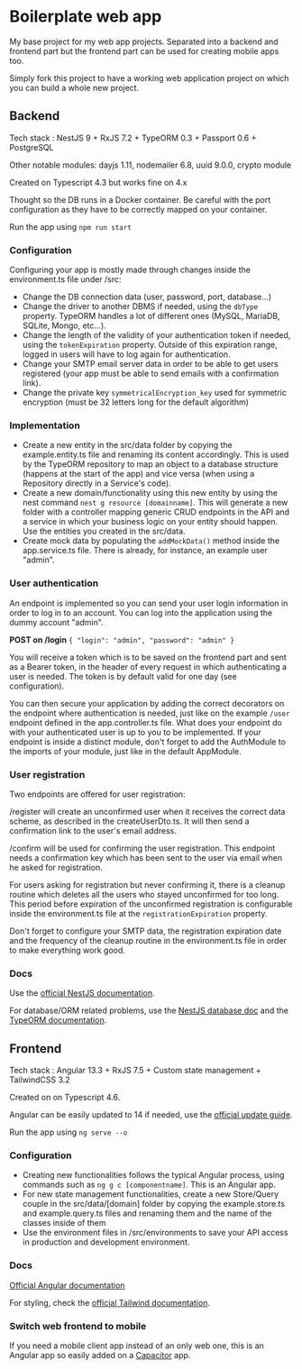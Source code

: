 # Boilerplate web app

My base project for my web app projects. Separated into a backend and frontend part but the frontend part can be used for creating mobile apps too.

Simply fork this project to have a working web application project on which you can build a whole new project.

## Backend

Tech stack : NestJS 9 + RxJS 7.2 + TypeORM 0.3 + Passport 0.6 + PostgreSQL

Other notable modules: dayjs 1.11, nodemailer 6.8, uuid 9.0.0, crypto module

Created on Typescript 4.3 but works fine on 4.x

Thought so the DB runs in a Docker container. Be careful with the port configuration as they have to be correctly mapped on your container.

Run the app using `npm run start`

### Configuration

Configuring your app is mostly made through changes inside the environment.ts file under /src:

- Change the DB connection data (user, password, port, database...)
- Change the driver to another DBMS if needed, using the `dbType` property. TypeORM handles a lot of different ones (MySQL, MariaDB, SQLite, Mongo, etc...).
- Change the length of the validity of your authentication token if needed, using the `tokenExpiration` property. Outside of this expiration range, logged in users will have to log again for authentication.
- Change your SMTP email server data in order to be able to get users registered (your app must be able to send emails with a confirmation link).
- Change the private key `symmetricalEncryption_key` used for symmetric encryption (must be 32 letters long for the default algorithm)

### Implementation

- Create a new entity in the src/data folder by copying the example.entity.ts file and renaming its content accordingly. This is used by the TypeORM repository to map an object to a database structure (happens at the start of the app) and vice versa (when using a Repository directly in a Service's code).
- Create a new domain/functionality using this new entity by using the nest command `nest g resource [domainname]`. This will generate a new folder with a controller mapping generic CRUD endpoints in the API and a service in which your business logic on your entity should happen. Use the entities you created in the src/data.
- Create mock data by populating the `addMockData()` method inside the app.service.ts file. There is already, for instance, an example user "admin".

### User authentication

An endpoint is implemented so you can send your user login information in order to log in to an account. You can log into the application using the dummy account "admin".

**POST on /login**
`{
  "login": "admin",
  "password": "admin"
}`

You will receive a token which is to be saved on the frontend part and sent as a Bearer token, in the header of every request in which authenticating a user is needed. The token is by default valid for one day (see configuration).

You can then secure your application by adding the correct decorators on the endpoint where authentication is needed, just like on the example `/user` endpoint defined in the app.controller.ts file. What does your endpoint do with your authenticated user is up to you to be implemented. If your endpoint is inside a distinct module, don't forget to add the AuthModule to the imports of your module, just like in the default AppModule.

### User registration

Two endpoints are offered for user registration:

/register will create an unconfirmed user when it receives the correct data scheme, as described in the createUserDto.ts. It will then send a confirmation link to the user's email address.

/confirm will be used for confirming the user registration. This endpoint needs a confirmation key which has been sent to the user via email when he asked for registration.

For users asking for registration but never confirming it, there is a cleanup routine which deletes all the users who stayed unconfirmed for too long. This period before expiration of the unconfirmed registration is configurable inside the environment.ts file at the `registrationExpiration` property.

Don't forget to configure your SMTP data, the registration expiration date and the frequency of the cleanup routine in the environment.ts file in order to make everything work good.

### Docs

Use the [official NestJS documentation](https://docs.nestjs.com/).

For database/ORM related problems, use the [NestJS database doc](https://docs.nestjs.com/techniques/database) and the [TypeORM documentation](https://typeorm.io/).

## Frontend

Tech stack : Angular 13.3 + RxJS 7.5 + Custom state management + TailwindCSS 3.2

Created on on Typescript 4.6.

Angular can be easily updated to 14 if needed, use the [official update guide](https://update.angular.io/).

Run the app using `ng serve --o`

### Configuration

- Creating new functionalities follows the typical Angular process, using commands such as `ng g c [componentname]`. This is an Angular app.
- For new state management functionalities, create a new Store/Query couple in the src/data/[domain] folder by copying the example.store.ts and example.query.ts files and renaming them and the name of the classes inside of them
- Use the environment files in /src/environments to save your API access in production and development environment.

### Docs

[Official Angular documentation](https://angular.io/api/core/Component)

For styling, check the [official Tailwind documentation](https://tailwindcss.com/docs/display).

### Switch web frontend to mobile

If you need a mobile client app instead of an only web one, this is an Angular app so easily added on a [Capacitor](https://capacitorjs.com/) app.